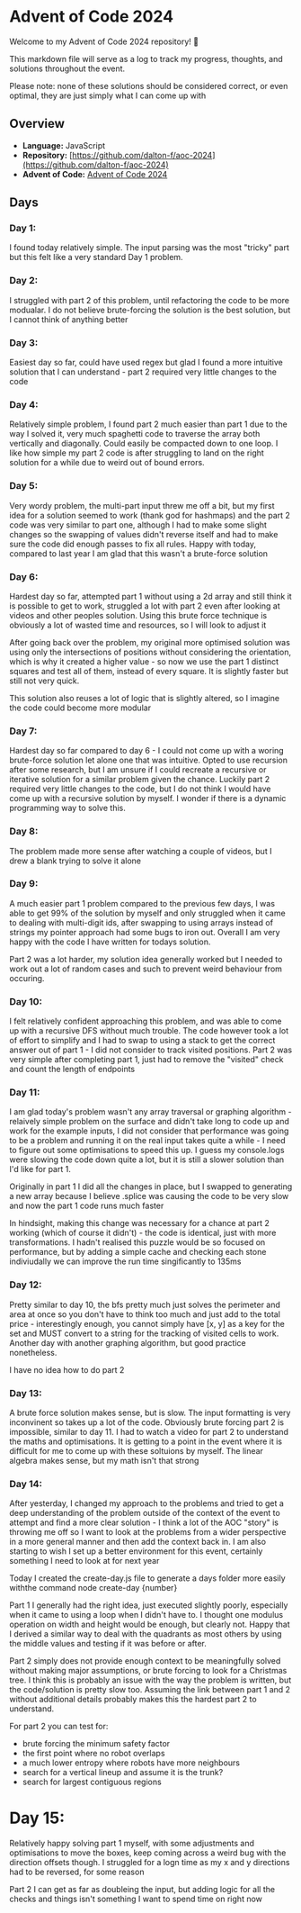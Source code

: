 # Advent of Code 2024

Welcome to my Advent of Code 2024 repository! 🎄

This markdown file will serve as a log to track my progress, thoughts, and solutions throughout the event.

Please note: none of these solutions should be considered correct, or even optimal, they are just simply what I can come up with

## Overview

- **Language:** JavaScript
- **Repository:** [https://github.com/dalton-f/aoc-2024](https://github.com/dalton-f/aoc-2024)
- **Advent of Code:** [Advent of Code 2024](https://adventofcode.com/2024)

## Days

### Day 1:

I found today relatively simple. The input parsing was the most "tricky" part but this felt like a very standard Day 1 problem.

### Day 2:

I struggled with part 2 of this problem, until refactoring the code to be more modualar. I do not believe brute-forcing the solution is the best solution, but I cannot think of anything better

### Day 3:

Easiest day so far, could have used regex but glad I found a more intuitive solution that I can understand - part 2 required very little changes to the code

### Day 4:

Relatively simple problem, I found part 2 much easier than part 1 due to the way I solved it, very much spaghetti code to traverse the array both vertically and diagonally. Could easily be compacted down to one loop. I like how simple my part 2 code is after struggling to land on the right solution for a while due to weird out of bound errors.

### Day 5:

Very wordy problem, the multi-part input threw me off a bit, but my first idea for a solution seemed to work (thank god for hashmaps) and the part 2 code was very similar to part one, although I had to make some slight changes so the swapping of values didn't reverse itself and had to make sure the code did enough passes to fix all rules. Happy with today, compared to last year I am glad that this wasn't a brute-force solution

### Day 6:

Hardest day so far, attempted part 1 without using a 2d array and still think it is possible to get to work, struggled a lot with part 2 even after looking at videos and other peoples solution. Using this brute force technique is obviously a lot of wasted time and resources, so I will look to adjust it

After going back over the problem, my original more optimised solution was using only the intersections of positions without considering the orientation, which is why it created a higher value - so now we use the part 1 distinct squares and test all of them, instead of every square. It is slightly faster but still not very quick.

This solution also reuses a lot of logic that is slightly altered, so I imagine the code could become more modular

### Day 7:

Hardest day so far compared to day 6 - I could not come up with a woring brute-force solution let alone one that was intuitive. Opted to use recursion after some research, but I am unsure if I could recreate a recursive or iterative solution for a similar problem given the chance. Luckily part 2 required very little changes to the code, but I do not think I would have come up with a recursive solution by myself. I wonder if there is a dynamic programming way to solve this.

### Day 8:

The problem made more sense after watching a couple of videos, but I drew a blank trying to solve it alone

### Day 9:

A much easier part 1 problem compared to the previous few days, I was able to get 99% of the solution by myself and only struggled when it came to dealing with multi-digit ids, after swapping to using arrays instead of strings my pointer approach had some bugs to iron out. Overall I am very happy with the code I have written for todays solution.

Part 2 was a lot harder, my solution idea generally worked but I needed to work out a lot of random cases and such to prevent weird behaviour from occuring.

### Day 10:

I felt relatively confident approaching this problem, and was able to come up with a recursive DFS without much trouble. The code however took a lot of effort to simplify and I had to swap to using a stack to get the correct answer out of part 1 - I did not consider to track visited positions. Part 2 was very simple after completing part 1, just had to remove the "visited" check and count the length of endpoints

### Day 11:

I am glad today's problem wasn't any array traversal or graphing algorithm - relaively simple problem on the surface and didn't take long to code up and work for the example inputs, I did not consider that performance was going to be a problem and running it on the real input takes quite a while - I need to figure out some optimisations to speed this up. I guess my console.logs were slowing the code down quite a lot, but it is still a slower solution than I'd like for part 1.

Originally in part 1 I did all the changes in place, but I swapped to generating a new array because I believe .splice was causing the code to be very slow and now the part 1 code runs much faster

In hindsight, making this change was necessary for a chance at part 2 working (which of course it didn't) - the code is identical, just with more transformations. I hadn't realised this puzzle would be so focused on performance, but by adding a simple cache and checking each stone indiviudally we can improve the run time singificantly to 135ms

### Day 12:

Pretty similar to day 10, the bfs pretty much just solves the perimeter and area at once so you don't have to think too much and just add to the total price - interestingly enough, you cannot simply have [x, y] as a key for the set and MUST convert to a string for the tracking of visited cells to work. Another day with another graphing algorithm, but good practice nonetheless.

I have no idea how to do part 2

### Day 13:

A brute force solution makes sense, but is slow. The input formatting is very inconvinent so takes up a lot of the code. Obviously brute forcing part 2 is impossible, similar to day 11. I had to watch a video for part 2 to understand the maths and optimisations. It is getting to a point in the event where it is difficult for me to come up with these soltuions by myself. The linear algebra makes sense, but my math isn't that strong

### Day 14:

After yesterday, I changed my approach to the problems and tried to get a deep understanding of the problem outside of the context of the event to attempt and find a more clear solution - I think a lot of the AOC "story" is throwing me off so I want to look at the problems from a wider perspective in a more general manner and then add the context back in. I am also starting to wish I set up a better environment for this event, certainly something I need to look at for next year

Today I created the create-day.js file to generate a days folder more easily withthe command node create-day {number}

Part 1 I generally had the right idea, just executed slightly poorly, especially when it came to using a loop when I didn't have to. I thought one modulus operation on width and height would be enough, but clearly not. Happy that I derived a similar way to deal with the quadrants as most others by using the middle values and testing if it was before or after.

Part 2 simply does not provide enough context to be meaningfully solved without making major assumptions, or brute forcing to look for a Christmas tree. I think this is probably an issue with the way the problem is written, but the code/solution is pretty slow too. Assuming the link between part 1 and 2 without additional details probably makes this the hardest part 2 to understand.

For part 2 you can test for:

- brute forcing the minimum safety factor
- the first point where no robot overlaps
- a much lower entropy where robots have more neighbours
- search for a vertical lineup and assume it is the trunk?
- search for largest contiguous regions

# Day 15:

Relatively happy solving part 1 myself, with some adjustments and optimisations to move the boxes, keep coming across a weird bug with the direction offsets though. I struggled for a logn time as my x and y directions had to be reversed, for some reason

Part 2 I can get as far as doubleing the input, but adding logic for all the checks and things isn't something I want to spend time on right now
